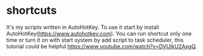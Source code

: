 # shortcuts
It's my scripts written in AutoHotKey. To use it start by install AutoHotKey(https://www.autohotkey.com). You can run shortcut only one time or turn it on with start system by add script to task scheduler, this tutorial could be helpful https://www.youtube.com/watch?v=DVUlkU2AxgQ.
